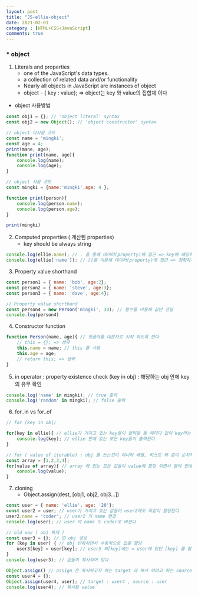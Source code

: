 ```yaml
---
layout: post
title: "JS-ellie-object"
date: 2021-02-01
category : [HTML+CSS+JavaScript]
comments: true
---
```


### * object

1. Literals and properties
    - one of the JavaScript's data types.
    - a collection of related data and/or functionality
    - Nearly all objects in JavaScript are instances of object
    - object - { key : value}; => object는 key 와 value의 집합체 이다

* object 사용방법
```Javascript
const obj1 = {}; // 'object literal' syntax
const obj2 = new Object(); // 'object constructor' syntax
```

```Javascript
// object 미사용 코드
const name = 'mingki';
const age = 4;
print(mane, age);
function print(name, age){
    console.log(name);
    console.log(age);
}

// object 사용 코드
const mingki = {name:'mingki',age: 4 };

function print(person){
    console.log(person.name);
    console.log(person.age);
}

print(mingki)
```
2. Computed properties ( 계산된 properties)
    - key should be always string

```Javascript
console.log(ellie.name); // . 을 통해 데이터(property)에 접근 => key에 해당하는 값을 가져오고 싶을 때 사용
console.log(ellie['name']); // []를 이용해 데이터(property)에 접근 => 정확하게 어떤 key가 필요한 지 모를때 사용
```
3. Property value shorthand

```Javascript
const person1 = { name: 'bob', age:2};
const person2 = { name: 'steve', age:3};
const person3 = { name: 'dave', age:4};

// Property value shorthand
const person4 = new Person('mingki', 30); // 함수를 이용해 값만 전달 
console.log(person4)
```
4. Constructor function

```Javascript
function Person(name, age){ // 첫글자를 대문자로 시작 하도록 한다
    // this = {}; => 생략
    this.name = name; // this 를 사용
    this.age = age;
    // return this; => 생략
}
```

5. in operator : property existence check (key in obj) : 해당하는 obj 안에 key의 유무 확인

```Javascript
console.log('name' in mingki); // true 출력
console.log('random' in mingki); // false 출력
```

6. for..in vs for..of

```Javascript
// for (key in obj)

for(key in ellie){ // ellie가 가지고 있는 key들이 블럭을 돌 때마다 값이 key라는 지역변수에 할당이 된다
    console.log(key); // ellie 안에 있는 모든 key들이 출력된다
}

// for ( value of iterable) : obj 를 쓰는것이 아니라 배열, 리스트 와 같이 순차적으로 반복적인 것들을 사용한다
const array = [1,2,3,4];
for(value of array){ // array 에 있는 모든 값들이 value에 할당 되면서 블럭 안에서 순차적으로 출력 OR 계산
    console.log(value);
}
```
7. cloning 
    - Object.assign(dest, [obj1, obj2, obj3...])
```Javascript
const user = { name: 'ellie', age: '20'};
const user2 = user; // user가 가지고 있는 값들이 user2에도 똑같이 할당된다
user2.name = 'coder'; // user2 의 name 변경
console.log(user); // user 의 name 도 coder로 바뀐다

// old way ( obj 복제 )
const user3 = {}; // 빈 obj 생성
for (key in user) { // obj 반복하면서 수동적으로 값을 할당 
    user3[key] = user[key]; // user3 의[key]에는 = user에 있던 [key] 를 할당 해준다
}
console.log(user3); // 값들이 복사되어 있다

Object.assign() // assign 은 복사하고자 하는 target 과 복사 하려고 하는 source 를 같이 전달해주고 return 값은 target 과 source 가 혼합된 값이 리턴된다
const user4 = {};
Object.assign(user4, user); // target : user4 , source : user
console.log(user4); // 복사된 value
```







